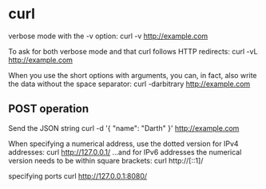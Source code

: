 # curl

verbose mode with the -v option:
curl -v http://example.com

To ask for both verbose mode and that curl follows HTTP redirects:
curl -vL http://example.com

When you use the short options with arguments, you can, in fact, also write the data without
the space separator:
curl -darbitrary http://example.com

## POST operation

Send the JSON string
curl -d '{ "name": "Darth" }' http://example.com

When specifying a numerical address,
use the dotted version for IPv4 addresses:
curl http://127.0.0.1/
…and for IPv6 addresses the numerical version needs to be within square brackets:
curl http://[::1]/

specifying ports
curl http://127.0.0.1:8080/


